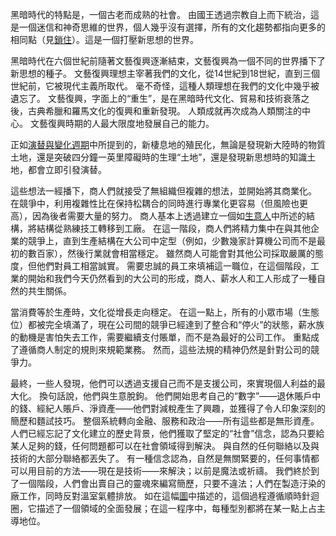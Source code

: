 黑暗時代的特點是，一個古老而成熟的社會。
由國王透過宗教自上而下統治，這是一個迷信和神奇思維的世界，個人幾乎沒有選擇，所有的文化趨勢都指向更多的相同點（見[鎖住]()）。這是一個打壓新思想的世界。

黑暗時代在六個世紀前隨著文藝復興逐漸結束，文藝復興為一個不同的世界播下了新思想的種子。
文藝復興理想主宰著我們的文化，從14世紀到18世紀，直到三個世紀前，它被現代主義所取代。
毫不奇怪，這種人類理想在我們的文化中幾乎被遺忘了。
文藝復興，字面上的“重生”，是在黑暗時代文化、貿易和技術衰落之後，古典希臘和羅馬文化的復興和重新發現。
人類成就再次成為人類關注的中心。
文藝復興時期的人最大限度地發展自己的能力。

正如[演替與變化週期]()中所提到的，新棲息地的殖民化，無論是發現新大陸時的物質土地，還是突破四分鐘一英里障礙時的生理“土地”，還是發現新思想時的知識土地，都會立即引發演替。

這些想法一經播下，商人們就接受了無組織但複雜的想法，並開始將其商業化。
在競爭中，利用複雜性比在保持松耦合的同時進行專業化更容易（但風險也更高），因為後者需要大量的努力。
商人基本上透過建立一個如[生意人]()中所述的結構，將結構從熟練技工轉移到工廠。
在這一階段，商人們將精力集中在與其他企業的競爭上，直到生產結構在大公司中定型（例如，少數幾家計算機公司而不是最初的數百家），然後行業就會相當穩定。
雖然商人可能會對其他公司採取嚴厲的態度，但他們對員工相當誠實。
需要忠誠的員工來填補這一職位，在這個階段，工業的開始和我們今天仍然看到的大公司的形成，商人、薪水人和工人形成了一種自然的共生關係。

當消費等於生產時，文化從增長走向穩定。
在這一點上，所有的小眾市場（生態位）都被完全填滿了，現在公司間的競爭已經達到了整合和“停火”的狀態，薪水族的動機是害怕失去工作，需要繼續支付賬單，而不是為最好的公司工作。
重點成了遵循商人制定的規則來規範業務。
然而，這些法規的精神仍然是針對公司的競爭力。

最終，一些人發現，他們可以透過支援自己而不是支援公司，來實現個人利益的最大化。
換句話說，他們與生意脫鉤。
他們開始思考自己的“數字”——退休賬戶中的錢、經紀人賬戶、淨資產——他們對減稅產生了興趣，並獲得了令人印象深刻的簡歷和麵試技巧。
整個系統轉向金融、服務和政治——所有這些都是無形資產。
人們已經忘記了文化建立的歷史背景，他們獲取了堅定的“社會”信念，認為只要給某人足夠的錢，任何問題都可以在社會領域得到解決。
與自然的任何聯絡以及與技術的大部分聯絡都丟失了。
有一種信念認為，自然是無關緊要的，任何事情都可以用目前的方法——現在是技術——來解決；以前是魔法或祈禱。
我們終於到了一個階段，人們會出賣自己的靈魂來編寫簡歷，只要不違法；人們在製造汙染的廠工作，同時反對溫室氣體排放。
如在這幅[圖](../img/5-fig1.png)中描述的，這個過程遵循順時針迴圈，它描述了一個領域的全面發展；在這一程序中，每種型別都將在某一點上占主導地位。